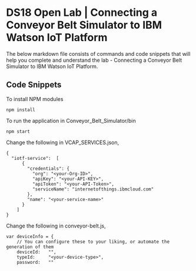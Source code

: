 # DS18 Open Lab | Connecting a Conveyor Belt Simulator to IBM Watson IoT Platform

The below markdown file consists of commands and code snippets that will help you complete and understand the lab - Connecting a Conveyor Belt Simulator to IBM Watson IoT Platform.

## Code Snippets

To install NPM modules
```
npm install
```
To run the application in Conveyor_Belt_Simulator/bin
```
npm start
```
Change the following in VCAP_SERVICES.json,

```
{
  "iotf-service":  [
      {
        "credentials": {
          "org": "<your-Org-ID>",
          "apiKey": "<your-API-KEY>",
          "apiToken": "<your-API-Token>",
		  "serviceName": "internetofthings.ibmcloud.com" 
        },
        "name": "<your-service-name>"
      }
    ]
}
```

Change the following in conveyor-belt.js,

```
var deviceInfo = {
    // You can configure these to your liking, or automate the generation of them
    deviceId:   "",
    typeId:     "<your-device-type>",
    password:   ""
```
